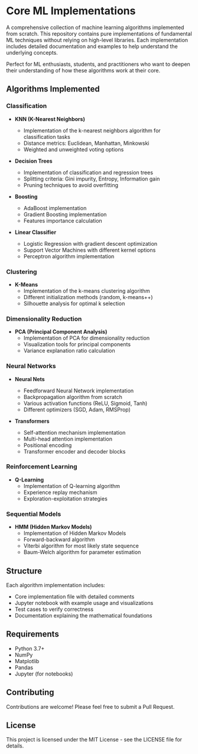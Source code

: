 # Core ML Implementations

A comprehensive collection of machine learning algorithms implemented from scratch. This repository contains pure implementations of fundamental ML techniques without relying on high-level libraries. Each implementation includes detailed documentation and examples to help understand the underlying concepts.

Perfect for ML enthusiasts, students, and practitioners who want to deepen their understanding of how these algorithms work at their core.

## Algorithms Implemented

### Classification

- **KNN (K-Nearest Neighbors)**
  - Implementation of the k-nearest neighbors algorithm for classification tasks
  - Distance metrics: Euclidean, Manhattan, Minkowski
  - Weighted and unweighted voting options

- **Decision Trees**
  - Implementation of classification and regression trees
  - Splitting criteria: Gini impurity, Entropy, Information gain
  - Pruning techniques to avoid overfitting

- **Boosting**
  - AdaBoost implementation
  - Gradient Boosting implementation
  - Features importance calculation

- **Linear Classifier**
  - Logistic Regression with gradient descent optimization
  - Support Vector Machines with different kernel options
  - Perceptron algorithm implementation

### Clustering

- **K-Means**
  - Implementation of the k-means clustering algorithm
  - Different initialization methods (random, k-means++)
  - Silhouette analysis for optimal k selection

### Dimensionality Reduction

- **PCA (Principal Component Analysis)**
  - Implementation of PCA for dimensionality reduction
  - Visualization tools for principal components
  - Variance explanation ratio calculation

### Neural Networks

- **Neural Nets**
  - Feedforward Neural Network implementation
  - Backpropagation algorithm from scratch
  - Various activation functions (ReLU, Sigmoid, Tanh)
  - Different optimizers (SGD, Adam, RMSProp)

- **Transformers**
  - Self-attention mechanism implementation
  - Multi-head attention implementation
  - Positional encoding
  - Transformer encoder and decoder blocks

### Reinforcement Learning

- **Q-Learning**
  - Implementation of Q-learning algorithm
  - Experience replay mechanism
  - Exploration-exploitation strategies

### Sequential Models

- **HMM (Hidden Markov Models)**
  - Implementation of Hidden Markov Models
  - Forward-backward algorithm
  - Viterbi algorithm for most likely state sequence
  - Baum-Welch algorithm for parameter estimation

## Structure

Each algorithm implementation includes:

- Core implementation file with detailed comments
- Jupyter notebook with example usage and visualizations
- Test cases to verify correctness
- Documentation explaining the mathematical foundations

## Requirements

- Python 3.7+
- NumPy
- Matplotlib
- Pandas
- Jupyter (for notebooks)

## Contributing

Contributions are welcome! Please feel free to submit a Pull Request.

## License

This project is licensed under the MIT License - see the LICENSE file for details.